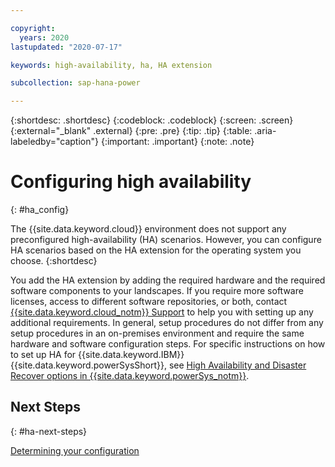 ```yaml
---

copyright:
  years: 2020
lastupdated: "2020-07-17"

keywords: high-availability, ha, HA extension

subcollection: sap-hana-power

---
```


{:shortdesc: .shortdesc}
{:codeblock: .codeblock}
{:screen: .screen}
{:external="_blank" .external}
{:pre: .pre}
{:tip: .tip}
{:table: .aria-labeledby="caption"}
{:important: .important}
{:note: .note}


# Configuring high availability
{: #ha_config}

The {{site.data.keyword.cloud}} environment does not support any preconfigured high-availability (HA) scenarios. However, you can configure HA scenarios based on the HA extension for the operating system you choose.
{:shortdesc}

You add the HA extension by adding the required hardware and the required software components to your landscapes. If you require more software licenses, access to different software repositories, or both, contact [{{site.data.keyword.cloud_notm}} Support](/docs/get-support?topic=get-support-getting-customer-support#getting-customer-support) to help you with setting up any additional requirements. In general, setup procedures do not differ from any setup procedures in an on-premises environment and require the same hardware and software configuration steps. For specific instructions on how to set up HA for {{site.data.keyword.IBM}} {{site.data.keyword.powerSysShort}}, see [High Availability and Disaster Recover options in {{site.data.keyword.powerSys_notm}}](/docs/power-iaas?topic=power-iaas-ha-dr).

## Next Steps
{: #ha-next-steps}

[Determining your configuration](/docs/sap-hana-power?topic=sap-hana-power-determine_configuration)